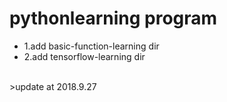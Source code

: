 pythonlearning program
===========================

* 1.add basic-function-learning dir<br>
* 2.add tensorflow-learning dir<br>
<br>
>update at 2018.9.27<br>
